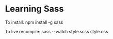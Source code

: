 # Learning Sass

To install:
npm install -g sass

To live recompile:
sass --watch style.scss style.css
